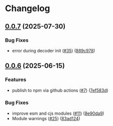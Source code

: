 # Changelog

## [0.0.7](https://github.com/open-meteo/typescript-omfiles/compare/v0.0.6...v0.0.7) (2025-07-30)


### Bug Fixes

* error during decoder init ([#35](https://github.com/open-meteo/typescript-omfiles/issues/35)) ([889c978](https://github.com/open-meteo/typescript-omfiles/commit/889c9786112da8566cbefa0107dd509c771ba159))

## [0.0.6](https://github.com/open-meteo/typescript-omfiles/compare/v0.0.5...v0.0.6) (2025-06-15)


### Features

* publish to npm via github actions ([#7](https://github.com/open-meteo/typescript-omfiles/issues/7)) ([7ef583d](https://github.com/open-meteo/typescript-omfiles/commit/7ef583d700908b9a9c91638c912e9fa454c6751b))


### Bug Fixes

* improve esm and cjs modules ([#11](https://github.com/open-meteo/typescript-omfiles/issues/11)) ([8e90da9](https://github.com/open-meteo/typescript-omfiles/commit/8e90da9f4d8dcc1ecc2ddd37c3ac24b8b286e501))
* Module warnings ([#25](https://github.com/open-meteo/typescript-omfiles/issues/25)) ([83ad124](https://github.com/open-meteo/typescript-omfiles/commit/83ad12446c83e24e6a86f580c463787d5cab3b33))
